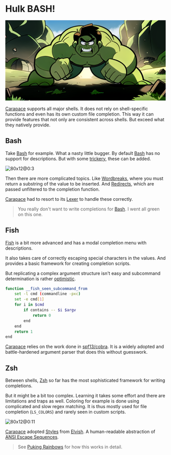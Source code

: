 # Hulk BASH!

![](./hulkBash/banner.png)

[Carapace] supports all major shells.
It does not rely on shell-specific functions and even has its own custom file completion.
This way it can provide features that not only are consistent across shells.
But exceed what they natively provide.

## Bash

Take [Bash] for example. What a nasty little bugger.
By default [Bash] has no support for descriptions.
But with some [trickery](https://stackoverflow.com/a/10130007), these can be added.

![80x12@0:3](./hulkBash/bashDescriptions.cast)

Then there are more complicated topics.
Like [Wordbreaks], where you must return a substring of the value to be inserted.
And [Redirects], which are passed unfiltered to the completion function.

[Carapace] had to resort to its [Lexer] to handle these correctly.

> You really don't want to write completions for [Bash]. I went all green on this one.

## Fish

[Fish] is a bit more advanced and has a modal completion menu with descriptions.

It also takes care of correctly escaping special characters in the values.
And provides a basic framework for creating completion scripts.

But replicating a complex argument structure isn't easy and subcommand determination is rather [optimistic](https://github.com/fish-shell/fish-shell/issues/7107#issuecomment-653951801).

```sh
function __fish_seen_subcommand_from
    set -l cmd (commandline -pxc)
    set -e cmd[1]
    for i in $cmd
        if contains -- $i $argv
            return 0
        end
    end
    return 1
end
```
[Carapace] relies on the work done in [spf13/cobra].
It is a widely adopted and battle-hardened argument parser that does this without guesswork.

## Zsh

Between shells, [Zsh] so far has the most sophisticated framework for writing completions.

But it might be a bit too complex.
Learning it takes some effort and there are limitations and traps as well.
Coloring for example is done using complicated and slow regex matching.
It is thus mostly used for file completion (`LS_COLORS`) and rarely seen in custom scripts.


![80x12@0:11](./hulkBash/style.cast)

[Carapace] adopted [Styles] from [Elvish]. A human-readable abstraction of [ANSI Escape Sequences].

> See [Puking Rainbows] for how this works in detail.

[ANSI Escape Sequences]:https://gist.github.com/fnky/458719343aabd01cfb17a3a4f7296797
[Bash]:https://www.gnu.org/software/bash/
[Carapace]:https://carapace.sh
[Elvish]:https://elv.sh/
[Fish]:https://fishshell.com/
[Lexer]:https://github.com/carapace-sh/carapace-shlex
[Puking Rainbows]:https://dev.to/rsteube/puking-rainbows-1pje
[Redirects]:https://www.gnu.org/software/bash/manual/html_node/Redirections.html
[Wordbreaks]:https://www.gnu.org/software/bash/manual/html_node/Bash-Variables.html#index-COMP_005fWORDBREAKS
[spf13/cobra]:https://github.com/spf13/cobra
[Zsh]:https://www.zsh.org/

[Styles]:https://pkg.go.dev/github.com/rsteube/carapace/pkg/style#pkg-variables
